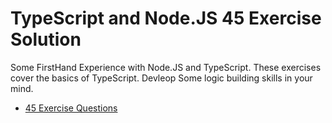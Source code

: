 # TypeScript and Node.JS 45 Exercise Solution

Some FirstHand Experience with Node.JS and TypeScript. These exercises cover the basics of TypeScript. Devleop Some logic building skills in your mind.

- [45 Exercise Questions](https://github.com/panaverse/learn-typescript/blob/9c101807122b4a9d48e32ca05a37a71ede9abc2b/NODE_PROJECTS/getting-started-exercises.md)